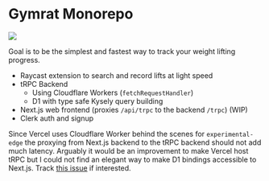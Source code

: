 # Gymrat Monorepo

![](https://ss.solberg.is/LyufAM+)

Goal is to be the simplest and fastest way to track your weight lifting progress.

- Raycast extension to search and record lifts at light speed
- tRPC Backend
  - Using Cloudflare Workers (`fetchRequestHandler`)
  - D1 with type safe Kysely query building
- Next.js web frontend (proxies `/api/trpc` to the backend `/trpc`) (WIP)
- Clerk auth and signup

Since Vercel uses Cloudflare Worker behind the scenes for `experimental-edge` the proxying from
Next.js backend to the tRPC backend should not add much latency. Arguably it would be an improvement
to make Vercel host tRPC but I could not find an elegant way to make D1 bindings accessible to
Next.js. Track [this issue](https://github.com/cloudflare/next-on-pages/issues/1) if interested.
